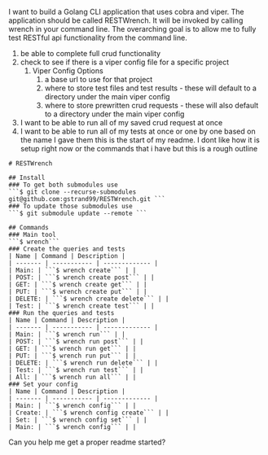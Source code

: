 I want to build a Golang CLI application that uses cobra and viper. The application should be called RESTWrench. It will be invoked by calling wrench in your command line. The overarching goal is to allow me to fully test RESTful api functionality from the command line.
1. be able to complete full crud functionality
2. check to see if there is a viper config file for a specific project
	1. Viper Config Options
		1. a base url to use for that project
		2. where to store test files and test results - these will default to a directory under the main viper config
		3. where to store prewritten crud requests - these will also default to a directory under the main viper config
3. I want to be able to run all of my saved crud request at once
4. I want to be able to run all of my tests at once or one by one based on the name I gave them
this is the start of my readme. I dont like how it is setup right now or the commands that i have but this is a rough outline
~~~
# RESTWrench

## Install
### To get both submodules use    
```$ git clone --recurse-submodules git@github.com:gstrand99/RESTWrench.git ```
### To update those submodules use
```$ git submodule update --remote ```

## Commands
### Main tool 
```$ wrench```
### Create the queries and tests
| Name | Command | Description |
| ------- | ----------- | ------------- |
| Main: | ```$ wrench create``` | |
| POST: | ```$ wrench create post``` | |
| GET: | ```$ wrench create get``` | |
| PUT: | ```$ wrench create put``` | |
| DELETE: | ```$ wrench create delete``` | |
| Test: | ```$ wrench create test``` | |
### Run the queries and tests
| Name | Command | Description |
| ------- | ----------- | ------------- |
| Main: | ```$ wrench run``` | |
| POST: | ```$ wrench run post``` | |
| GET: | ```$ wrench run get``` | |
| PUT: | ```$ wrench run put``` | |
| DELETE: | ```$ wrench run delete``` | |
| Test: | ```$ wrench run test``` | |
| All: | ```$ wrench run all``` | |
### Set your config
| Name | Command | Description |
| ------- | ----------- | ------------- |
| Main: | ```$ wrench config``` | |
| Create: | ```$ wrench config create``` | |
| Set: | ```$ wrench config set``` | |
| Main: | ```$ wrench config``` | |

~~~

Can you help me get a proper readme started?